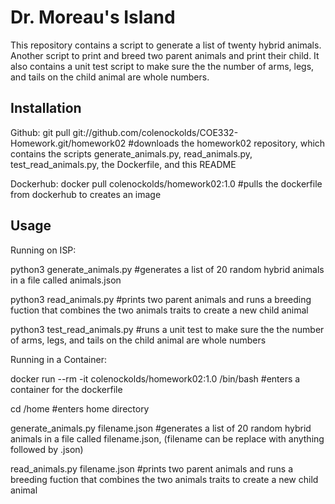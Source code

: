 # Dr. Moreau's Island

This repository contains a script to generate a list of twenty hybrid animals. Another script to print and breed two parent animals and print their child. It also contains a unit test script to make sure the the number of arms, legs, and tails on the child animal are whole numbers.

## Installation

Github:
git pull git://github.com/colenockolds/COE332-Homework.git/homework02
#downloads the homework02 repository, which contains the scripts generate_animals.py, read_animals.py, test_read_animals.py, the Dockerfile, and this README

Dockerhub:
docker pull colenockolds/homework02:1.0
#pulls the dockerfile from dockerhub to creates an image

## Usage

Running on ISP:

python3 generate_animals.py
#generates a list of 20 random hybrid animals in a file called animals.json

python3 read_animals.py
#prints two parent animals and runs a breeding fuction that combines the two animals traits to create a new child animal

python3 test_read_animals.py
#runs a unit test to make sure the the number of arms, legs, and tails on the child animal are whole numbers

Running in a Container:

docker run --rm -it colenockolds/homework02:1.0 /bin/bash
#enters a container for the dockerfile

cd /home
#enters home directory

generate_animals.py filename.json
#generates a list of 20 random hybrid animals in a file called filename.json, (filename can be replace with anything followed by .json)

read_animals.py filename.json
#prints two parent animals and runs a breeding fuction that combines the two animals traits to create a new child animal
